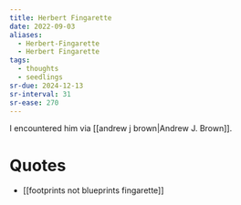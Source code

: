 ```yaml
---
title: Herbert Fingarette
date: 2022-09-03
aliases:
  - Herbert-Fingarette
  - Herbert Fingarette
tags:
  - thoughts
  - seedlings
sr-due: 2024-12-13
sr-interval: 31
sr-ease: 270
---
```

I encountered him via [[andrew j brown|Andrew J. Brown]].

# Quotes

- [[footprints not blueprints fingarette]]